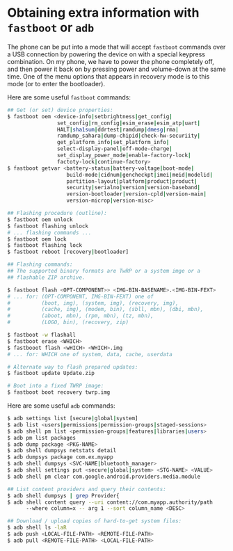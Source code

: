 # Obtaining extra information with `fastboot` or `adb`

The phone can be put into a mode that will accept `fastboot` 
commands over a USB connection by powering the device on with 
a special keypress combination. On my phone, we have to power the 
phone completely off, and then power it back on by pressing 
power and volume-down at the same time. One of the menu options 
that appears in recovery mode is to this mode (or to enter the 
bootloader). 

Here are some useful `fastboot` commands: 
```bash
## Get (or set) device properties:
$ fastboot oem <device-info|setbrightness|get_config|
                set_config|rm_config|esim_erase|esim_atp|uart|
                HALT|sha1sum|ddrtest|ramdump|dmesg|rma|
                ramdump_sahara|dump-chipid|check-hw-securiity|
                get_platform_info|set_platform_info|
                select-display-panel|off-mode-charge|
                set_display_power_mode|enable-factory-lock|
                factoty-lock|continue-factory>
$ fastboot getvar <battery-status|battery-voltage|boot-mode|
                   build-mode|cidnum|gencheckpt|imei|meid|modelid|
                   partition-layout|platform|product|product|
                   security|serialno|version|version-baseband|
                   version-bootloader|version-cpld|version-main|
                   version-microp|version-misc>

## Flashing procedure (outline):
$ fastboot oem unlock
$ fastboot flashing unlock
# ... flashing commands ...
$ fastboot oem lock
$ fastboot flashing lock
$ fastboot reboot [recovery|bootloader]

## Flashing commands: 
## The supported binary formats are TwRP or a system imge or a 
## flashable ZIP archive.

$ fastboot flash <OPT-COMPONENT>> <IMG-BIN-BASENAME>.<IMG-BIN-FEXT>
# ... for: (OPT-COMPONENT, IMG-BIN-FEXT) one of 
#          (boot, img), (system, img), (recovery, img), 
#          (cache, img), (modem, bin), (sbll, mbn), (dbi, mbn), 
#          (aboot, mbn), (rpm, mbn), (tz, mbn), 
#          (LOGO, bin), (recovery, zip)

$ fastboot -w flashall
$ fastboot erase <WHICH>
$ fastbooot flash <wHICH> <WHICH>.img
# ... for: WHICH one of system, data, cache, userdata

# Alternate way to flash prepared updates:
$ fastboot update Update.zip

# Boot into a fixed TWRP image:
$ fastboot boot recovery twrp.img
```
Here are some useful `adb` commands:
```bash
$ adb settings list [secure|global|system]
$ adb list <users|permissions|permission-groups|staged-sessions>
$ adb shell pm list <permission-groups|features|libraries|users>
$ adb pm list packages
$ adb dump package <PKG-NAME>
$ adb shell dumpsys netstats detail
$ adb dumpsys package com.ex.myapp
$ adb shell dumpsys <SVC-NAME|bluetooth_manager>
$ adb shell settings put <secure|global|system> <STG-NAME> <VALUE>
$ adb shell pm clear com.google.android.providers.media.module

## List content providers and query their contents:
$ adb shell dumpsys | grep Provider{
$ adb shell content query --uri content://com.myapp.authority/path 
      --where column=x -- arg 1 --sort column_name <DESC>

## Download / upload copies of hard-to-get system files: 
$ adb shell ls -laR
$ adb push <LOCAL-FILE-PATH> <REMOTE-FILE-PATH>
$ adb pull <REMOTE-FILE-PATH> <LOCAL-FILE-PATH>
```
